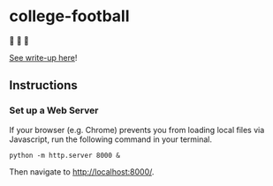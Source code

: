 # college-football
🏈 🏈 🏈

[See write-up here](https://ifcolorful.com/college-football/)!

## Instructions

### Set up a Web Server

If your browser (e.g. Chrome) prevents you from loading local files via Javascript, run the following command in your terminal.

```
python -m http.server 8000 &
```

Then navigate to [http://localhost:8000/](http://localhost:8000/).